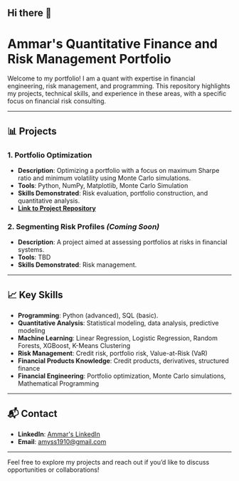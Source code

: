 ## Hi there 👋

# Ammar's Quantitative Finance and Risk Management Portfolio

Welcome to my portfolio! I am a quant with expertise in financial engineering, risk management, and programming. This repository highlights my projects, technical skills, and experience in these areas, with a specific focus on financial risk consulting.

---

## 📊 Projects

### 1. **Portfolio Optimization**
   - **Description**: Optimizing a portfolio with a focus on maximum Sharpe ratio and minimum volatility using Monte Carlo simulations.
   - **Tools**: Python, NumPy, Matplotlib, Monte Carlo Simulation
   - **Skills Demonstrated**: Risk evaluation, portfolio construction, and quantitative analysis.
   - **[Link to Project Repository](https://github.com/Ammaryasser1998/Portfolio-Optimization-Methods)**

### 2. **Segmenting Risk Profiles** *(Coming Soon)*
   - **Description**: A project aimed at assessing portfolios at risks in financial systems.
   - **Tools**: TBD
   - **Skills Demonstrated**: Risk management.

---

## 📈 Key Skills

- **Programming**: Python (advanced), SQL (basic).
- **Quantitative Analysis**: Statistical modeling, data analysis, predictive modeling
- **Machine Learning**: Linear Regression, Logistic Regression, Random Forests,  XGBoost, K-Means Clustering
- **Risk Management**: Credit risk, portfolio risk, Value-at-Risk (VaR)
- **Financial Products Knowledge**: Credit products, derivatives, structured finance
- **Financial Engineering**: Portfolio optimization, Monte Carlo simulations, Mathematical Programming

---

## 📬 Contact

- **LinkedIn**: [Ammar's LinkedIn](https://www.linkedin.com/in/ammar-yasser-32928a205/)
- **Email**: amyss1910@gmail.com

---

Feel free to explore my projects and reach out if you’d like to discuss opportunities or collaborations!
